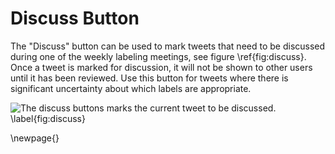 

# Discuss Button

The "Discuss" button can be used to mark tweets that need to be discussed during one of the weekly labeling meetings, see figure \ref{fig:discuss}. Once a tweet is marked for discussion, it will not be shown to other users until it has been reviewed. Use this button for tweets where there is significant uncertainty about which labels are appropriate.


![The discuss buttons marks the current tweet to be discussed. \label{fig:discuss}](resources/images/tweeti_discuss_button.png)

\newpage{}
